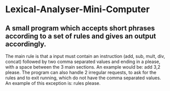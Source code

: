 # Lexical-Analyser-Mini-Computer
## A small program which accepts short phrases according to a set of rules and gives an output accordingly.
The main rule is that a input must contain an instruction (add, sub, mult, div, concat) followed by two comma separated values and ending in a please, with a space between the 3 main sections. An example would be: add 3,2 please.
The program can also handle 2 irregular requests, to ask for the rules and to exit running, which do not have the comma separated values. An example of this exception is: rules please.

